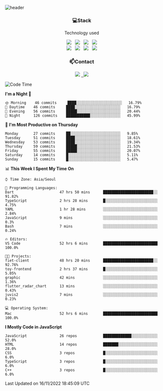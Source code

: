 ![header](https://capsule-render.vercel.app/api?type=waving&color=gradient&height=200&text=Che-ri&fontAlign=70&fontAlignY=40&animation=twinkling)

<h3 align="center">💻Stack</h3>
<p align="center">Technology used</p>
<div align="center"><img src="https://img.shields.io/badge/HTML5-e74c3c?style=flat-square&logo=HTML5&logoColor=white"></img> &nbsp <img src="https://img.shields.io/badge/CSS3-0A84FF?style=flat-square&logo=CSS3&logoColor=white"></img> &nbsp <img src="https://img.shields.io/badge/tailwind%2Dcss-06B6D4?style=flat-square&logo=tailwindcss&logoColor=white"/></a> &nbsp <img src="https://img.shields.io/badge/styled%2Dcomponents-DB7093?style=flat-square&logo=styled%2Dcomponents&logoColor=white"/></a>
<br><img src="https://img.shields.io/badge/JavaScript-FFCD11?style=flat-square&logo=JavaScript&logoColor=white"></img> &nbsp <img src="https://img.shields.io/badge/React-00BCF6?style=flat-square&logo=React&logoColor=white"></img> &nbsp <img src="https://img.shields.io/badge/Redux-764ABC?style=flat-square&logo=Redux&logoColor=white"/> &nbsp <img src="https://img.shields.io/badge/Zustand-582D3E?style=flat-square&logo=Zustand&logoColor=white"/></a></div> 

<h3 align="center">📫Contact</h3>
<div align="center"><a href="https://cheri.tistory.com/"><img src="https://img.shields.io/badge/Cheri-AD29B6?style=flat-square&logo=Tidal&logoColor=white"/></a> <a href="rnjs1135@gmail.com"> &nbsp <img src="https://img.shields.io/badge/Gmail-EA4335?style=flat-square&logo=Gmail&logoColor=white"/></a></div>

<!--START_SECTION:waka-->
![Code Time](http://img.shields.io/badge/Code%20Time-1%2C762%20hrs%207%20mins-blue)

**I'm a Night 🦉** 

```text
🌞 Morning    46 commits     ████░░░░░░░░░░░░░░░░░░░░░   16.79% 
🌆 Daytime    46 commits     ████░░░░░░░░░░░░░░░░░░░░░   16.79% 
🌃 Evening    56 commits     █████░░░░░░░░░░░░░░░░░░░░   20.44% 
🌙 Night      126 commits    ███████████░░░░░░░░░░░░░░   45.99%

```
📅 **I'm Most Productive on Thursday** 

```text
Monday       27 commits     ██░░░░░░░░░░░░░░░░░░░░░░░   9.85% 
Tuesday      51 commits     ████░░░░░░░░░░░░░░░░░░░░░   18.61% 
Wednesday    53 commits     ████░░░░░░░░░░░░░░░░░░░░░   19.34% 
Thursday     59 commits     █████░░░░░░░░░░░░░░░░░░░░   21.53% 
Friday       55 commits     █████░░░░░░░░░░░░░░░░░░░░   20.07% 
Saturday     14 commits     █░░░░░░░░░░░░░░░░░░░░░░░░   5.11% 
Sunday       15 commits     █░░░░░░░░░░░░░░░░░░░░░░░░   5.47%

```


📊 **This Week I Spent My Time On** 

```text
⌚︎ Time Zone: Asia/Seoul

💬 Programming Languages: 
Dart                     47 hrs 50 mins      ███████████████████████░░   91.82% 
TypeScript               2 hrs 28 mins       █░░░░░░░░░░░░░░░░░░░░░░░░   4.75% 
YAML                     1 hr 28 mins        ░░░░░░░░░░░░░░░░░░░░░░░░░   2.84% 
JavaScript               9 mins              ░░░░░░░░░░░░░░░░░░░░░░░░░   0.3% 
Bash                     7 mins              ░░░░░░░░░░░░░░░░░░░░░░░░░   0.24%

🔥 Editors: 
VS Code                  52 hrs 6 mins       █████████████████████████   100.0%

🐱‍💻 Projects: 
fiet-client              48 hrs 20 mins      ███████████████████████░░   92.76% 
toy-frontend             2 hrs 37 mins       █░░░░░░░░░░░░░░░░░░░░░░░░   5.05% 
graphic                  42 mins             ░░░░░░░░░░░░░░░░░░░░░░░░░   1.36% 
flutter_radar_chart      13 mins             ░░░░░░░░░░░░░░░░░░░░░░░░░   0.43% 
juvis2                   7 mins              ░░░░░░░░░░░░░░░░░░░░░░░░░   0.23%

💻 Operating System: 
Mac                      52 hrs 6 mins       █████████████████████████   100.0%

```

**I Mostly Code in JavaScript** 

```text
JavaScript               26 repos            █████████████░░░░░░░░░░░░   52.0% 
HTML                     14 repos            ███████░░░░░░░░░░░░░░░░░░   28.0% 
CSS                      3 repos             █░░░░░░░░░░░░░░░░░░░░░░░░   6.0% 
TypeScript               3 repos             █░░░░░░░░░░░░░░░░░░░░░░░░   6.0% 
C++                      3 repos             █░░░░░░░░░░░░░░░░░░░░░░░░   6.0%

```



 Last Updated on 16/11/2022 18:45:09 UTC
<!--END_SECTION:waka-->
